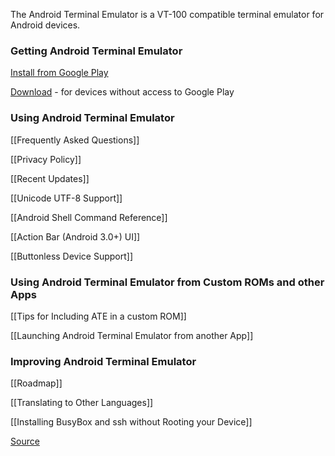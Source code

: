 The Android Terminal Emulator is a VT-100 compatible terminal emulator for Android devices.

### Getting Android Terminal Emulator

[Install from Google Play](https://play.google.com/store/apps/details?id=jackpal.androidterm)

[Download](http://jackpal.github.com/Android-Terminal-Emulator/downloads/Term.apk) - for devices without access to Google Play

### Using Android Terminal Emulator

[[Frequently Asked Questions]]

[[Privacy Policy]]

[[Recent Updates]]

[[Unicode UTF-8 Support]]

[[Android Shell Command Reference]]

[[Action Bar (Android 3.0+) UI]]

[[Buttonless Device Support]]

### Using Android Terminal Emulator from Custom ROMs and other Apps

[[Tips for Including ATE in a custom ROM]]

[[Launching Android Terminal Emulator from another App]]

### Improving Android Terminal Emulator

[[Roadmap]]

[[Translating to Other Languages]]

[[Installing BusyBox and ssh without Rooting your Device]]

[Source](http://github.com/jackpal/Android-Terminal-Emulator/)
